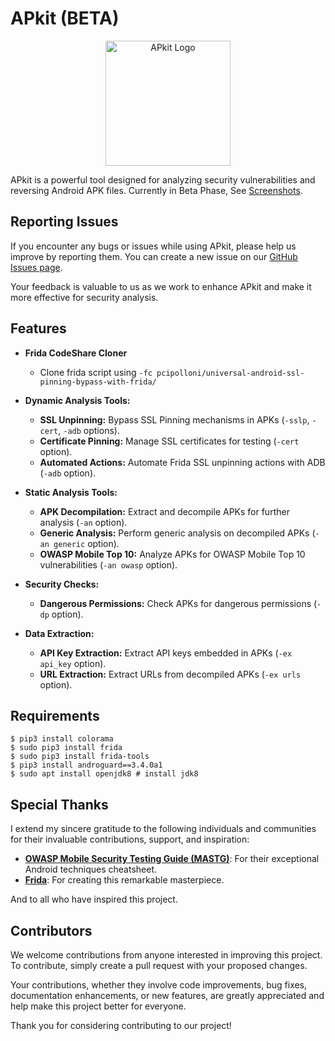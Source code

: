 # APkit (BETA)

<p align="center">
  <img src="https://i.ibb.co/XxGH29G/apkit.png" width="200" alt="APkit Logo">
</p>

APkit is a powerful tool designed for analyzing security vulnerabilities and reversing Android APK files. Currently in Beta Phase, See [Screenshots](https://github.com/System00-Security/Apkit/demoshots).

## Reporting Issues

If you encounter any bugs or issues while using APkit, please help us improve by reporting them. You can create a new issue on our [GitHub Issues page](https://github.com/System00-Security/Apkit/issues).

Your feedback is valuable to us as we work to enhance APkit and make it more effective for security analysis.

## Features
- **Frida CodeShare Cloner**
  - Clone frida script using `-fc pcipolloni/universal-android-ssl-pinning-bypass-with-frida/`

- **Dynamic Analysis Tools:**
  - **SSL Unpinning:** Bypass SSL Pinning mechanisms in APKs (`-sslp`, `-cert`, `-adb` options).
  - **Certificate Pinning:** Manage SSL certificates for testing (`-cert` option).
  - **Automated Actions:** Automate Frida SSL unpinning actions with ADB (`-adb` option).

- **Static Analysis Tools:**
  - **APK Decompilation:** Extract and decompile APKs for further analysis (`-an` option).
  - **Generic Analysis:** Perform generic analysis on decompiled APKs (`-an generic` option).
  - **OWASP Mobile Top 10:** Analyze APKs for OWASP Mobile Top 10 vulnerabilities (`-an owasp` option).

- **Security Checks:**
  - **Dangerous Permissions:** Check APKs for dangerous permissions (`-dp` option).

- **Data Extraction:**
  - **API Key Extraction:** Extract API keys embedded in APKs (`-ex api_key` option).
  - **URL Extraction:** Extract URLs from decompiled APKs (`-ex urls` option).

## Requirements
```
$ pip3 install colorama
$ sudo pip3 install frida
$ sudo pip3 install frida-tools
$ pip3 install androguard==3.4.0a1
$ sudo apt install openjdk8 # install jdk8
```

## Special Thanks

I extend my sincere gratitude to the following individuals and communities for their invaluable contributions, support, and inspiration:

- **[OWASP Mobile Security Testing Guide (MASTG)](https://mas.owasp.org/MASTG/techniques/#android-techniques)**: For their exceptional Android techniques cheatsheet.
- **[Frida](https://frida.re/)**: For creating this remarkable masterpiece.

And to all who have inspired this project.


## Contributors

We welcome contributions from anyone interested in improving this project. To contribute, simply create a pull request with your proposed changes.

Your contributions, whether they involve code improvements, bug fixes, documentation enhancements, or new features, are greatly appreciated and help make this project better for everyone.

Thank you for considering contributing to our project!





